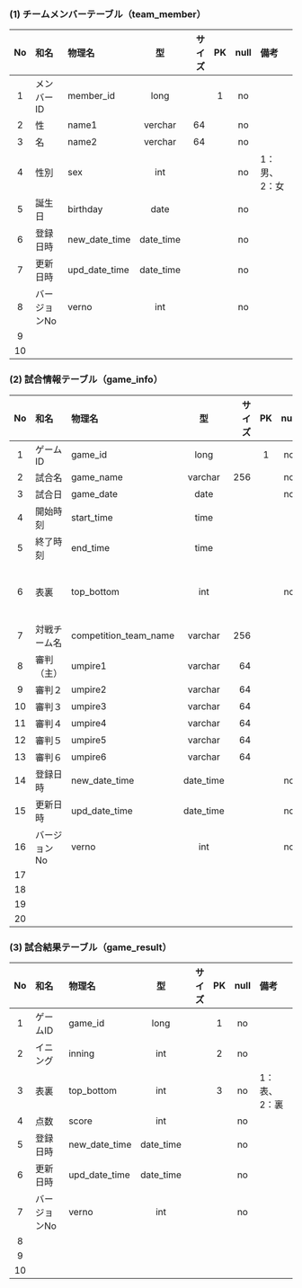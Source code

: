 ### (1) チームメンバーテーブル（team_member）

|No|和名|物理名|型|サイズ|PK|null|備考|
|:-:|:--|:--|:-:|--:|:-:|:-:|:--|
|1|メンバーID|member_id|long||1|no||
|2|性|name1|verchar|64||no||
|3|名|name2|verchar|64||no||
|4|性別|sex|int|||no|1：男、2：女|
|5|誕生日|birthday|date|||no||
|6|登録日時|new_date_time|date_time|||no||
|7|更新日時|upd_date_time|date_time|||no||
|8|バージョンNo|verno|int|||no||
|9||||||||
|10||||||||

### (2) 試合情報テーブル（game_info）
|No|和名|物理名|型|サイズ|PK|null|備考|
|:-:|:--|:--|:-:|--:|:-:|:-:|:--|
|1|ゲームID|game_id|long||1|no||
|2|試合名|game_name|varchar|256||no||
|3|試合日|game_date|date|||no||
|4|開始時刻|start_time|time|||||
|5|終了時刻|end_time|time|||||
|6|表裏|top_bottom|int|||no|1：表、2：裏|
|7|対戦チーム名|competition_team_name|varchar|256||||
|8|審判（主）|umpire1|varchar|64||||
|9|審判２|umpire2|varchar|64||||
|10|審判３|umpire3|varchar|64||||
|11|審判４|umpire4|varchar|64||||
|12|審判５|umpire5|varchar|64||||
|13|審判６|umpire6|varchar|64||||
|14|登録日時|new_date_time|date_time|||no||
|15|更新日時|upd_date_time|date_time|||no||
|16|バージョンNo|verno|int|||no||
|17||||||||
|18||||||||
|19||||||||
|20||||||||

### (3) 試合結果テーブル（game_result）
|No|和名|物理名|型|サイズ|PK|null|備考|
|:-:|:--|:--|:-:|--:|:-:|:-:|:--|
|1|ゲームID|game_id|long||1|no||
|2|イニング|inning|int||2|no||
|3|表裏|top_bottom|int||3|no|1：表、2：裏|
|4|点数|score|int|||no||
|5|登録日時|new_date_time|date_time|||no||
|6|更新日時|upd_date_time|date_time|||no||
|7|バージョンNo|verno|int|||no||
|8||||||||
|9||||||||
|10||||||||
